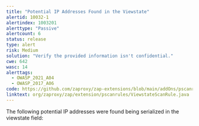 ```yaml
---
title: "Potential IP Addresses Found in the Viewstate"
alertid: 10032-1
alertindex: 1003201
alerttype: "Passive"
alertcount: 6
status: release
type: alert
risk: Medium
solution: "Verify the provided information isn't confidential."
cwe: 642
wasc: 14
alerttags: 
  - OWASP_2021_A04
  - OWASP_2017_A06
code: https://github.com/zaproxy/zap-extensions/blob/main/addOns/pscanrules/src/main/java/org/zaproxy/zap/extension/pscanrules/ViewstateScanRule.java
linktext: org/zaproxy/zap/extension/pscanrules/ViewstateScanRule.java
---
```

The following potential IP addresses were found being serialized in the viewstate field:
